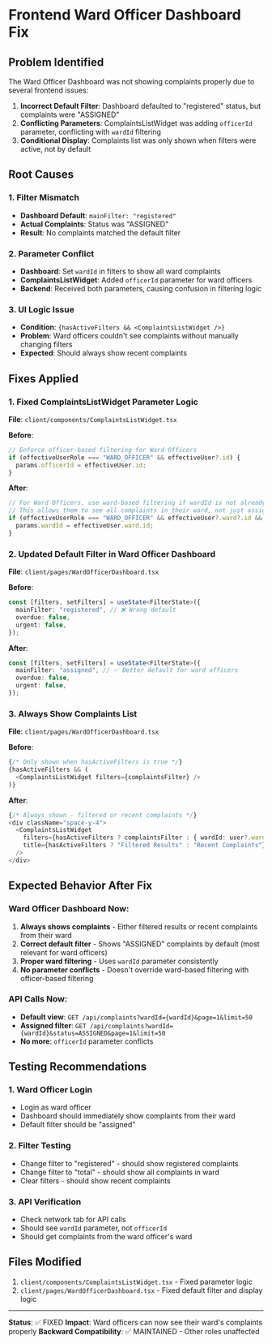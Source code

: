 # Frontend Ward Officer Dashboard Fix

## Problem Identified
The Ward Officer Dashboard was not showing complaints properly due to several frontend issues:

1. **Incorrect Default Filter**: Dashboard defaulted to "registered" status, but complaints were "ASSIGNED"
2. **Conflicting Parameters**: ComplaintsListWidget was adding `officerId` parameter, conflicting with `wardId` filtering
3. **Conditional Display**: Complaints list was only shown when filters were active, not by default

## Root Causes

### 1. Filter Mismatch
- **Dashboard Default**: `mainFilter: "registered"`
- **Actual Complaints**: Status was "ASSIGNED" 
- **Result**: No complaints matched the default filter

### 2. Parameter Conflict
- **Dashboard**: Set `wardId` in filters to show all ward complaints
- **ComplaintsListWidget**: Added `officerId` parameter for ward officers
- **Backend**: Received both parameters, causing confusion in filtering logic

### 3. UI Logic Issue
- **Condition**: `{hasActiveFilters && <ComplaintsListWidget />}`
- **Problem**: Ward officers couldn't see complaints without manually changing filters
- **Expected**: Should always show recent complaints

## Fixes Applied

### 1. Fixed ComplaintsListWidget Parameter Logic
**File**: `client/components/ComplaintsListWidget.tsx`

**Before**:
```typescript
// Enforce officer-based filtering for Ward Officers
if (effectiveUserRole === "WARD_OFFICER" && effectiveUser?.id) {
  params.officerId = effectiveUser.id;
}
```

**After**:
```typescript
// For Ward Officers, use ward-based filtering if wardId is not already provided
// This allows them to see all complaints in their ward, not just assigned to them
if (effectiveUserRole === "WARD_OFFICER" && effectiveUser?.ward?.id && !params.wardId) {
  params.wardId = effectiveUser.ward.id;
}
```

### 2. Updated Default Filter in Ward Officer Dashboard
**File**: `client/pages/WardOfficerDashboard.tsx`

**Before**:
```typescript
const [filters, setFilters] = useState<FilterState>({
  mainFilter: "registered", // ❌ Wrong default
  overdue: false,
  urgent: false,
});
```

**After**:
```typescript
const [filters, setFilters] = useState<FilterState>({
  mainFilter: "assigned", // ✅ Better default for ward officers
  overdue: false,
  urgent: false,
});
```

### 3. Always Show Complaints List
**File**: `client/pages/WardOfficerDashboard.tsx`

**Before**:
```typescript
{/* Only shown when hasActiveFilters is true */}
{hasActiveFilters && (
  <ComplaintsListWidget filters={complaintsFilter} />
)}
```

**After**:
```typescript
{/* Always shown - filtered or recent complaints */}
<div className="space-y-4">
  <ComplaintsListWidget
    filters={hasActiveFilters ? complaintsFilter : { wardId: user?.ward?.id }}
    title={hasActiveFilters ? "Filtered Results" : "Recent Complaints"}
  />
</div>
```

## Expected Behavior After Fix

### Ward Officer Dashboard Now:
1. **Always shows complaints** - Either filtered results or recent complaints from their ward
2. **Correct default filter** - Shows "ASSIGNED" complaints by default (most relevant for ward officers)
3. **Proper ward filtering** - Uses `wardId` parameter consistently
4. **No parameter conflicts** - Doesn't override ward-based filtering with officer-based filtering

### API Calls Now:
- **Default view**: `GET /api/complaints?wardId={wardId}&page=1&limit=50`
- **Assigned filter**: `GET /api/complaints?wardId={wardId}&status=ASSIGNED&page=1&limit=50`
- **No more**: `officerId` parameter conflicts

## Testing Recommendations

### 1. Ward Officer Login
- Login as ward officer
- Dashboard should immediately show complaints from their ward
- Default filter should be "assigned"

### 2. Filter Testing
- Change filter to "registered" - should show registered complaints
- Change filter to "total" - should show all complaints in ward
- Clear filters - should show recent complaints

### 3. API Verification
- Check network tab for API calls
- Should see `wardId` parameter, not `officerId`
- Should get complaints from the ward officer's ward

## Files Modified
1. `client/components/ComplaintsListWidget.tsx` - Fixed parameter logic
2. `client/pages/WardOfficerDashboard.tsx` - Fixed default filter and display logic

---

**Status**: ✅ FIXED
**Impact**: Ward officers can now see their ward's complaints properly
**Backward Compatibility**: ✅ MAINTAINED - Other roles unaffected